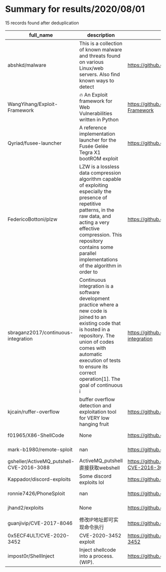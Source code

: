 
# Summary for results/2020/08/01
    
15 records found after deduplication

| full_name | description | html_url | matched_list | matched_count | pushed_at | size | stargazers_count | language | forks_count |
|------------------------------------------|------------------------------------------------------------------------------------------------------------------------------------------------------------------------------------------------------------------------------------------------------------------|-------------------------------------------------------------|---------------------------|-----------------|---------------------------|--------|--------------------|------------|---------------|
| abshkd/malware | This is a collection of known malware and threats found on various Linux/web servers. Also find known ways to detect | https://github.com/abshkd/malware | ['shellcode'] | 1 | 2020-08-01 13:01:12+00:00 | 114 | 13 | Python | 7 |
| WangYihang/Exploit-Framework | :fire: An Exploit framework for Web Vulnerabilities written in Python | https://github.com/WangYihang/Exploit-Framework | ['exploit'] | 1 | 2020-08-01 08:57:06+00:00 | 108 | 153 | Python | 51 |
| Qyriad/fusee-launcher | A reference implementation launcher for the Fusée Gelée Tegra X1 bootROM exploit | https://github.com/Qyriad/fusee-launcher | ['exploit'] | 1 | 2020-08-01 20:41:59+00:00 | 1970 | 1286 | Python | 174 |
| FedericoBottoni/plzw | LZW is a lossless data compression algorithm capable of exploiting especially the presence of repetitive patterns, in the raw data, and acting a very effective compression. This repository contains some parallel implementations of the algorithm in order to | https://github.com/FedericoBottoni/plzw | ['exploit'] | 1 | 2020-08-01 13:49:37+00:00 | 198 | 1 | C++ | 0 |
| sbraganz2017/continuous-integration | Continuous integration is a software development practice where a new code is joined to an existing code that is hosted in a repository. The union of codes comes with automatic execution of tests to ensure its correct operation[1]. The goal of continuous i | https://github.com/sbraganz2017/continuous-integration | ['remote code execution'] | 1 | 2020-08-01 19:01:26+00:00 | 57 | 0 | Java | 0 |
| kjcain/ruffer-overflow | buffer overflow detection and exploitation tool for VERY low hanging fruit | https://github.com/kjcain/ruffer-overflow | ['exploit'] | 1 | 2020-08-01 20:12:08+00:00 | 304 | 1 | Python | 0 |
| f01965/X86-ShellCode | None | https://github.com/f01965/X86-ShellCode | ['shellcode'] | 1 | 2020-08-01 08:59:20+00:00 | 26 | 0 | C | 0 |
| mark-b1980/remote-sploit | nan | https://github.com/mark-b1980/remote-sploit | ['sploit'] | 1 | 2020-08-01 07:06:37+00:00 | 23 | 0 | Python | 0 |
| gsheller/ActiveMQ_putshell-CVE-2016-3088 | ActiveMQ_putshell直接获取webshell | https://github.com/gsheller/ActiveMQ_putshell-CVE-2016-3088 | ['cve-2'] | 1 | 2020-08-01 06:47:34+00:00 | 40 | 8 | Python | 4 |
| Kappador/discord-exploits | Some discord exploits lol | https://github.com/Kappador/discord-exploits | ['exploit'] | 1 | 2020-08-01 00:56:09+00:00 | 5 | 3 | | 1 |
| ronnie7426/PhoneSploit | nan | https://github.com/ronnie7426/PhoneSploit | ['sploit'] | 1 | 2020-08-01 02:08:23+00:00 | 14 | 0 | | 0 |
| jhand2/exploits | None | https://github.com/jhand2/exploits | ['exploit'] | 1 | 2020-08-01 04:45:38+00:00 | 7 | 0 | C | 0 |
| guanjivip/CVE-2017-8046 | 修改IP地址即可实现命令执行 | https://github.com/guanjivip/CVE-2017-8046 | ['cve-2'] | 1 | 2020-08-01 05:15:51+00:00 | 10 | 0 | C++ | 0 |
| 0x5ECF4ULT/CVE-2020-3452 | CVE-2020-3452 exploit | https://github.com/0x5ECF4ULT/CVE-2020-3452 | ['cve-2', 'exploit'] | 2 | 2020-08-01 08:59:28+00:00 | 5 | 26 | Python | 3 |
| impost0r/ShellInject | Inject shellcode into a process. (WIP). | https://github.com/impost0r/ShellInject | ['shellcode'] | 1 | 2020-08-01 18:31:36+00:00 | 320 | 1 | C++ | 0 |
